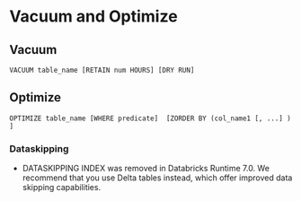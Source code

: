 # Vacuum and Optimize


## Vacuum
```
VACUUM table_name [RETAIN num HOURS] [DRY RUN]
```

## Optimize
```
OPTIMIZE table_name [WHERE predicate]  [ZORDER BY (col_name1 [, ...] ) ]
```

### Dataskipping

* DATASKIPPING INDEX was removed in Databricks Runtime
  7.0. We recommend that you use Delta tables instead,
  which offer improved data skipping capabilities.
